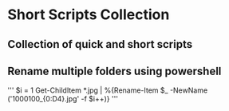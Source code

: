 # Short Scripts Collection
 
## Collection of quick and short scripts


## Rename multiple folders using powershell
 
'''
$i = 1
Get-ChildItem *.jpg | %{Rename-Item $_ -NewName ('1000100_{0:D4}.jpg' -f $i++)}
'''

